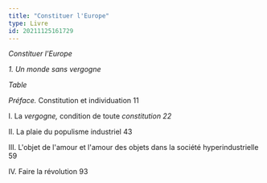 ```yaml
---
title: "Constituer l'Europe"
type: Livre
id: 20211125161729
---
```


*Constituer l'Europe*

*1. Un monde sans vergogne*

*Table*

*Préface.* Constitution et individuation 11

I. La *vergogne,* condition de toute *constitution 22*

II\. La plaie du populisme industriel 43

III\. L\'objet de l\'amour et l\'amour des objets dans la société
hyperindustrielle 59

IV\. Faire la révolution 93
